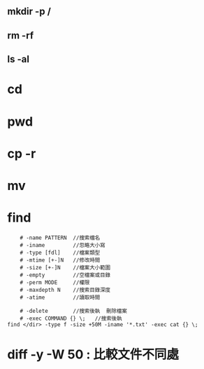 
## mkdir -p <dir1>/<dir2>
## rm -rf <dir>
## ls -al
# cd
# pwd
# cp -r <dir1> <dir2>
# mv
# find
```
    # -name PATTERN  //搜索檔名
    # -iname         //忽略大小寫
    # -type [fdl]    //檔案類型
    # -mtime [+-]N   //修改時間
    # -size [+-]N    //檔案大小範圍
    # -empty         //空檔案或目錄
    # -perm MODE     //權限
    # -maxdepth N    //搜索目錄深度
    # -atime         //讀取時間

    # -delete        //搜索後執  刪除檔案
    # -exec COMMAND {} \;   //搜索後執
find </dir> -type f -size +50M -iname '*.txt' -exec cat {} \;
```
# diff <file1> <file2>  -y -W 50 : 比較文件不同處
